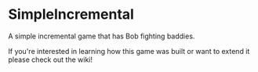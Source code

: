 # SimpleIncremental

A simple incremental game that has Bob fighting baddies.

If you're interested in learning how this game was built or want to extend it please check out the wiki!
